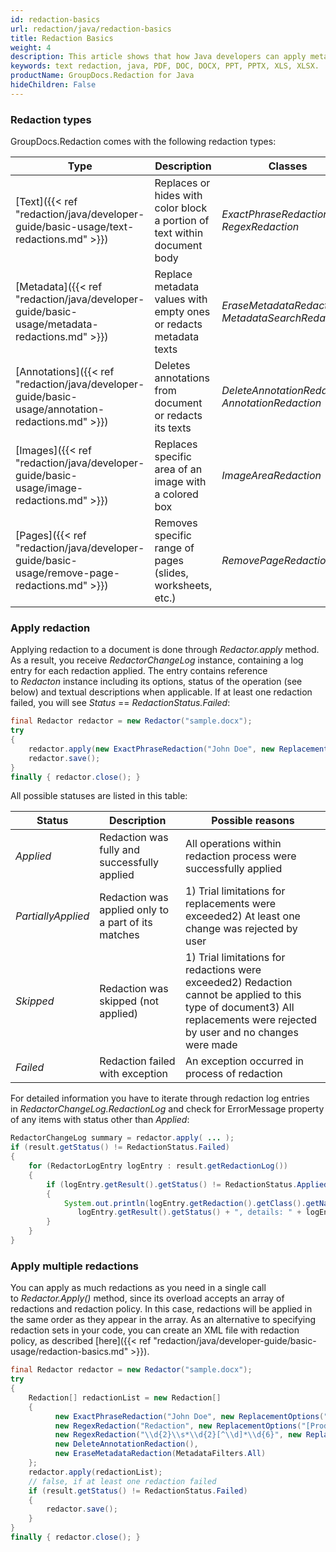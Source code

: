 ```yaml
---
id: redaction-basics
url: redaction/java/redaction-basics
title: Redaction Basics
weight: 4
description: This article shows that how Java developers can apply metadata, image, annotation and text redaction in their documents. Wide range of document formats is supported, such as, PDF, DOC, DOCX, PPT, PPTX, XLS, XLSX and others.
keywords: text redaction, java, PDF, DOC, DOCX, PPT, PPTX, XLS, XLSX.
productName: GroupDocs.Redaction for Java
hideChildren: False
---
```

### Redaction types

GroupDocs.Redaction comes with the following redaction types:

| Type | Description | Classes |
| --- | --- | --- |
| [Text]({{< ref "redaction/java/developer-guide/basic-usage/text-redactions.md" >}}) | Replaces or hides with color block a portion of text within document body | *ExactPhraseRedaction*, *RegexRedaction* |
| [Metadata]({{< ref "redaction/java/developer-guide/basic-usage/metadata-redactions.md" >}}) | Replace metadata values with empty ones or redacts metadata texts | *EraseMetadataRedaction*, *MetadataSearchRedaction* |
| [Annotations]({{< ref "redaction/java/developer-guide/basic-usage/annotation-redactions.md" >}}) | Deletes annotations from document or redacts its texts | *DeleteAnnotationRedaction*, *AnnotationRedaction* |
| [Images]({{< ref "redaction/java/developer-guide/basic-usage/image-redactions.md" >}}) | Replaces specific area of an image with a colored box | *ImageAreaRedaction* |
| [Pages]({{< ref "redaction/java/developer-guide/basic-usage/remove-page-redactions.md" >}}) | Removes specific range of pages (slides, worksheets, etc.) | *RemovePageRedaction* |

### Apply redaction

Applying redaction to a document is done through *Redactor.apply* method. As a result, you receive *RedactorChangeLog* instance, containing a log entry for each redaction applied. The entry contains reference to *Redacton* instance including its options, status of the operation (see below) and textual descriptions when applicable. If at least one redaction failed, you will see *Status* == *RedactionStatus.Failed*:



```java
final Redactor redactor = new Redactor("sample.docx");
try 
{
    redactor.apply(new ExactPhraseRedaction("John Doe", new ReplacementOptions("[personal]")));
    redactor.save();
}
finally { redactor.close(); }
```

All possible statuses are listed in this table:

| Status | Description | Possible reasons |
| --- | --- | --- |
| *Applied* | Redaction was fully and successfully applied | All operations within redaction process were successfully applied |
| *PartiallyApplied* | Redaction was applied only to a part of its matches | 1) Trial limitations for replacements were exceeded2) At least one change was rejected by user |
| *Skipped* | Redaction was skipped (not applied) | 1) Trial limitations for redactions were exceeded2) Redaction cannot be applied to this type of document3) All replacements were rejected by user and no changes were made |
| *Failed* | Redaction failed with exception | An exception occurred in process of redaction |

For detailed information you have to iterate through redaction log entries in *RedactorChangeLog.RedactionLog* and check for ErrorMessage property of any items with status other than *Applied*:



```java
RedactorChangeLog summary = redactor.apply( ... );
if (result.getStatus() != RedactionStatus.Failed)
{
	for (RedactorLogEntry logEntry : result.getRedactionLog())
    {
        if (logEntry.getResult().getStatus() != RedactionStatus.Applied)
        {
            System.out.println(logEntry.getRedaction().getClass().getName() + " status is " + 
               logEntry.getResult().getStatus() + ", details: " + logEntry.getResult().getErrorMessage());
        }
    }
}
```

### Apply multiple redactions

You can apply as much redactions as you need in a single call to *Redactor.Apply()* method, since its overload accepts an array of redactions and redaction policy. In this case, redactions will be applied in the same order as they appear in the array. As an alternative to specifying redaction sets in your code, you can create an XML file with redaction policy, as described [here]({{< ref "redaction/java/developer-guide/basic-usage/redaction-basics.md" >}}).



```java
final Redactor redactor = new Redactor("sample.docx");
try 
{
    Redaction[] redactionList = new Redaction[]
    {
          new ExactPhraseRedaction("John Doe", new ReplacementOptions("[Client]")),
          new RegexRedaction("Redaction", new ReplacementOptions("[Product]")),
          new RegexRedaction("\\d{2}\\s*\\d{2}[^\\d]*\\d{6}", new ReplacementOptions(java.awt.Color.BLUE)),
          new DeleteAnnotationRedaction(),
          new EraseMetadataRedaction(MetadataFilters.All)
    };
    redactor.apply(redactionList);
    // false, if at least one redaction failed
    if (result.getStatus() != RedactionStatus.Failed)
    {
        redactor.save();
    }
}
finally { redactor.close(); }
```
